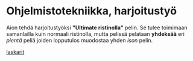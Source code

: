 # Ohjelmistotekniikka, harjoitustyö

Aion tehdä harjoitustyöksi **"Ultimate ristinolla"** pelin. Se tulee toimimaan samanlailla kuin normaali ristinolla, mutta pelissä pelataan **yhdeksää** eri *pientä* peliä joiden lopputulos muodostaa yhden *ison* pelin.

[laskarit](laskarit/)
